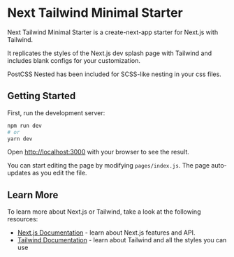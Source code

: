 # Next Tailwind Minimal Starter

Next Tailwind Minimal Starter is a create-next-app starter for Next.js with Tailwind.

It replicates the styles of the Next.js dev splash page with Tailwind and includes blank configs for your customization.

PostCSS Nested has been included for SCSS-like nesting in your css files.

## Getting Started

First, run the development server:

```bash
npm run dev
# or
yarn dev
```

Open [http://localhost:3000](http://localhost:3000) with your browser to see the result.

You can start editing the page by modifying `pages/index.js`. The page auto-updates as you edit the file.

## Learn More

To learn more about Next.js or Tailwind, take a look at the following resources:

- [Next.js Documentation](https://nextjs.org/docs) - learn about Next.js features and API.
- [Tailwind Documentation](https://tailwindcss.com/docs) - learn about Tailwind and all the styles you can use
